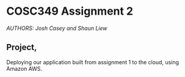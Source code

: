 # COSC349 Assignment 2
*AUTHORS: Josh Casey and Shaun Liew*

## Project,
Deploying our application built from assignment 1 to the cloud, using Amazon AWS.

